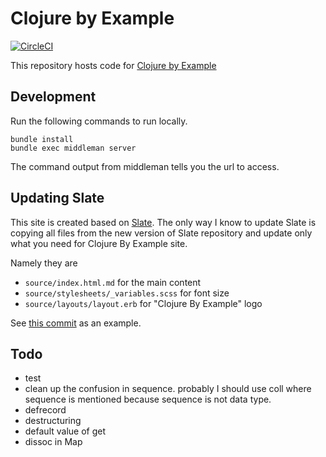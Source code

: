 # Clojure by Example

[![CircleCI](https://circleci.com/gh/kimh/clojure-by-example.svg?style=svg)](https://circleci.com/gh/kimh/clojure-by-example)

This repository hosts code for [Clojure by Example](http://kimh.github.io/clojure-by-example/)

## Development

Run the following commands to run locally.

```
bundle install
bundle exec middleman server
```

The command output from middleman tells you the url to access.

## Updating Slate

This site is created based on [Slate](https://github.com/lord/slate). The only way I know to update Slate is copying all files from the new version of Slate repository
and update only what you need for Clojure By Example site.

Namely they are

- `source/index.html.md` for the main content
- `source/stylesheets/_variables.scss` for font size
- `source/layouts/layout.erb` for "Clojure By Example" logo

See [this commit](https://github.com/kimh/clojure-by-example/commit/a2872b5660b89af5137a02be7169ae6c788b31b7) as an example.

## Todo

* test
* clean up the confusion in sequence. probably I should use coll where sequence is mentioned because sequence is not data type.
* defrecord
* destructuring
* default value of get
* dissoc in Map
